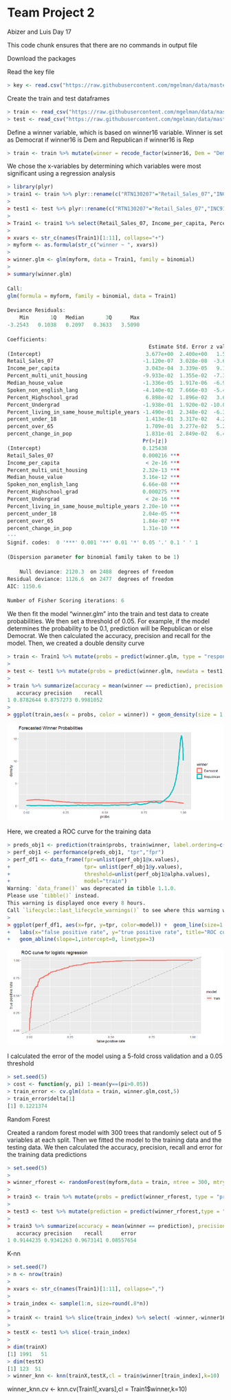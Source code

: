 Team Project 2
================
Abizer and Luis
Day 17

This code chunk ensures that there are no commands in output file

Download the packages

Read the key file

``` r
> key <- read.csv("https://raw.githubusercontent.com/mgelman/data/master/county_facts_dictionary.csv")
```

Create the train and test dataframes

``` r
> train <- read_csv("https://raw.githubusercontent.com/mgelman/data/master/train.csv")
> test <- read_csv("https://raw.githubusercontent.com/mgelman/data/master/test_No_Y.csv")
```

Define a winner variable, which is based on winner16 variable. Winner is
set as Democrat if winner16 is Dem and Republican if winner16 is Rep

``` r
> train <- train %>% mutate(winner = recode_factor(winner16, Dem = "Democrat", Rep = "Republican"))
```

We chose the x-variables by determining which variables were most
significant using a regression analysis

``` r
> library(plyr)
> train1 <- train %>% plyr::rename(c("RTN130207"="Retail_Sales_07","INC910213"="Income_per_capita","HSG096213"="Percent_multi_unit_housing","HSG495213"="Median_house_value","POP815213"="Spoken_non_english_lang","EDU635213"="Percent_Highschool_grad","EDU685213"="Percent_Undergrad","POP715213"="Percent_living_in_same_house_multiple_years","AGE295214"="percent_under_18","AGE775214"="percent_over_65","PST120214"="percent_change_in_pop"))
> 
> test1 <- test %>% plyr::rename(c("RTN130207"="Retail_Sales_07","INC910213"="Income_per_capita","HSG096213"="Percent_multi_unit_housing","HSG495213"="Median_house_value","POP815213"="Spoken_non_english_lang","EDU635213"="Percent_Highschool_grad","EDU685213"="Percent_Undergrad","POP715213"="Percent_living_in_same_house_multiple_years","AGE295214"="percent_under_18","AGE775214"="percent_over_65","PST120214"="percent_change_in_pop"))
> 
> Train1 <- train1 %>% select(Retail_Sales_07, Income_per_capita, Percent_multi_unit_housing, Median_house_value, Spoken_non_english_lang, Percent_Highschool_grad, Percent_Undergrad, Percent_living_in_same_house_multiple_years, percent_under_18, percent_over_65, percent_change_in_pop,winner)
> 
> xvars <- str_c(names(Train1)[1:11], collapse="+")
> myform <- as.formula(str_c("winner ~ ", xvars))
> 
> winner.glm <- glm(myform, data = Train1, family = binomial)
> 
> summary(winner.glm)

Call:
glm(formula = myform, family = binomial, data = Train1)

Deviance Residuals: 
    Min       1Q   Median       3Q      Max  
-3.2543   0.1038   0.2097   0.3633   3.5090  

Coefficients:
                                              Estimate Std. Error z value
(Intercept)                                  3.677e+00  2.400e+00   1.532
Retail_Sales_07                             -1.120e-07  3.028e-08  -3.699
Income_per_capita                            3.043e-04  3.339e-05   9.114
Percent_multi_unit_housing                  -9.933e-02  1.355e-02  -7.329
Median_house_value                          -1.336e-05  1.917e-06  -6.971
Spoken_non_english_lang                     -4.140e-02  7.666e-03  -5.400
Percent_Highschool_grad                      6.898e-02  1.896e-02   3.638
Percent_Undergrad                           -1.938e-01  1.920e-02 -10.091
Percent_living_in_same_house_multiple_years -1.490e-01  2.348e-02  -6.347
percent_under_18                             1.413e-01  3.317e-02   4.260
percent_over_65                              1.709e-01  3.277e-02   5.215
percent_change_in_pop                        1.831e-01  2.849e-02   6.426
                                            Pr(>|z|)    
(Intercept)                                 0.125438    
Retail_Sales_07                             0.000216 ***
Income_per_capita                            < 2e-16 ***
Percent_multi_unit_housing                  2.32e-13 ***
Median_house_value                          3.16e-12 ***
Spoken_non_english_lang                     6.66e-08 ***
Percent_Highschool_grad                     0.000275 ***
Percent_Undergrad                            < 2e-16 ***
Percent_living_in_same_house_multiple_years 2.20e-10 ***
percent_under_18                            2.04e-05 ***
percent_over_65                             1.84e-07 ***
percent_change_in_pop                       1.31e-10 ***
---
Signif. codes:  0 '***' 0.001 '**' 0.01 '*' 0.05 '.' 0.1 ' ' 1

(Dispersion parameter for binomial family taken to be 1)

    Null deviance: 2120.3  on 2488  degrees of freedom
Residual deviance: 1126.6  on 2477  degrees of freedom
AIC: 1150.6

Number of Fisher Scoring iterations: 6
```

We then fit the model “winner.glm” into the train and test data to
create probabilities. We then set a threshold of 0.05. For example, if
the model determines the probability to be 0.1, prediction will be
Republican or else Democrat. We then calculated the accuracy, precision
and recall for the model. Then, we created a double density curve

``` r
> train <- Train1 %>% mutate(probs = predict(winner.glm, type = "response"),prediction = ifelse(probs >= 0.05,"Republican","Democrat"))
> 
> test <- test1 %>% mutate(probs = predict(winner.glm, newdata = test1, type = "response"),prediction = ifelse(probs >= 0.05,"Republican","Democrat"))
> 
> train %>% summarize(accuracy = mean(winner == prediction), precision = sum(winner == "Republican" & prediction == "Republican")/sum(prediction == "Republican"), recall = sum(winner == "Republican" & prediction == "Republican")/sum(winner == "Republican"))
   accuracy precision    recall
1 0.8782644 0.8757273 0.9981052
> 
> ggplot(train,aes(x = probs, color = winner)) + geom_density(size = 1.5) + ggtitle("Forecasted Winner Probabilities ")
```

![](Abizer_files/figure-gfm/unnamed-chunk-5-1.png)<!-- -->

Here, we created a ROC curve for the training data

``` r
> preds_obj1 <- prediction(train$probs, train$winner, label.ordering=c("Democrat","Republican"))
> perf_obj1 <- performance(preds_obj1, "tpr","fpr")
> perf_df1 <- data_frame(fpr=unlist(perf_obj1@x.values),
+                        tpr= unlist(perf_obj1@y.values),
+                        threshold=unlist(perf_obj1@alpha.values), 
+                        model="train")
Warning: `data_frame()` was deprecated in tibble 1.1.0.
Please use `tibble()` instead.
This warning is displayed once every 8 hours.
Call `lifecycle::last_lifecycle_warnings()` to see where this warning was generated.
> 
> ggplot(perf_df1, aes(x=fpr, y=tpr, color=model)) +  geom_line(size=1.5) + 
+   labs(x="false positive rate", y="true positive rate", title="ROC curve for logistic regression") + 
+   geom_abline(slope=1,intercept=0, linetype=3) 
```

![](Abizer_files/figure-gfm/unnamed-chunk-6-1.png)<!-- -->

I calculated the error of the model using a 5-fold cross validation and
a 0.05 threshold

``` r
> set.seed(5)
> cost <- function(y, pi) 1-mean(y==(pi>0.05))
> train_error <- cv.glm(data = train, winner.glm,cost,5)
> train_error$delta[1]
[1] 0.1221374
```

Random Forest

Created a random forest model with 300 trees that randomly select out of
5 variables at each split. Then we fitted the model to the training data
and the testing data. We then calculated the accuracy, precision, recall
and error for the training data predictions

``` r
> set.seed(5)
> 
> winner_rforest <- randomForest(myform,data = train, ntree = 300, mtry = 5)
> 
> train3 <- train %>% mutate(probs = predict(winner_rforest, type = "prob")[,2],prediction = predict(winner_rforest, type = "response"))
> 
> test3 <- test %>% mutate(prediction = predict(winner_rforest,type = "response",newdata = test))
> 
> train3 %>% summarize(accuracy = mean(winner == prediction), precision = sum(winner == "Republican" & prediction == "Republican")/sum(prediction == "Republican"), recall = sum(winner == "Republican" & prediction == "Republican")/sum(winner == "Republican"), error = 1-accuracy)
   accuracy precision    recall      error
1 0.9144235 0.9341263 0.9673141 0.08557654
```

K-nn

``` r
> set.seed(7)
> n <- nrow(train)
> 
> xvars <- str_c(names(Train1)[1:11], collapse=",")
> 
> train_index <- sample(1:n, size=round(.8*n))
> 
> trainX <- train1 %>% slice(train_index) %>% select( -winner,-winner16)
> 
> testX <- test1 %>% slice(-train_index) 
> 
> dim(trainX)
[1] 1991   51
> dim(testX)
[1] 123  51
> winner_knn <- knn(trainX,testX,cl = train$winner[train_index],k=10)
```

winner_knn.cv \<- knn.cv(Train1\[,xvars\],cl = Train1$winner,k=10)
